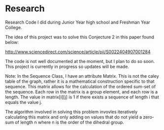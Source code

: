 # Research
Research Code I did during Junior Year high school and Freshman Year College. 

The idea of this project was to solve this Conjecture 2 in this paper found below: 

http://www.sciencedirect.com/science/article/pii/S0022404907001284

The code is not well documented at the moment, but I plan to do so soon. This project is currently in progress so updates will be made. 


Note: In the Sequence Class, I have an attribute Matrix. This is not the caley table of the graph, rather it is a mathematical construction specific to that sequence. This matrix allows for the calculation of the ordered sum-set of the sequence. Each row in the matrix is a group element, and each row is a length. The value in matrix[i][j] is 1 if there exists a sequence of length i that equals the value j.

The algorithm involved in solving this problem invovles iteratively calculating this matrix and only adding on values that do not yield a zero-sum of length n where n is the order of the dihedral group. 

